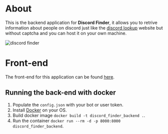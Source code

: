 # About
This is the backend application for **Discord Finder**, it allows you to retrive information about people on discord just like the [discord lookup](https://discord.id/) website but without captcha and you can host it on your own machine.

![discord finder](https://i.imgur.com/9Un160l.png)

# Front-end
The front-end for this application can be found [here](https://github.com/TheBunnies/discord-finder-frontend).

## Running the back-end with docker
1. Populate the `config.json` with your bot or user token.
2. Install [Docker](https://www.docker.com/) on your OS.
3. Build docker image `docker build -t discord_finder_backend .`.
4. Run the container `docker run --rm -d -p 8000:8000 discord_finder_backend`.